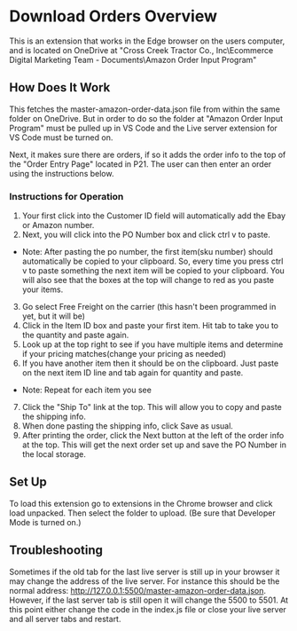 # Download Orders Overview

This is an extension that works in the Edge browser on the users computer, and is located on OneDrive at "Cross Creek Tractor Co., Inc\Ecommerce Digital Marketing Team - Documents\Amazon Order Input Program"

## How Does It Work

This fetches the master-amazon-order-data.json file from within the same folder on OneDrive. But in order to do so the folder at "Amazon Order Input Program" must be pulled up in VS Code and the Live server extension for VS Code must be turned on. 

Next, it makes sure there are orders, if so it adds the order info to the top of the "Order Entry Page" located in P21. The user can then enter an order using the instructions below.

### Instructions for Operation

1. Your first click into the Customer ID field will automatically add the Ebay or Amazon number. 
2. Next, you will click into the PO Number box and click ctrl v to paste. 
- Note: After pasting the po number, the first item(sku number) should automatically be copied to your clipboard. So, every time you press ctrl v to paste something the next item will be copied to your clipboard. You will also see that the boxes at the top will change to red as you paste your items. 
3. Go select Free Freight on the carrier (this hasn't been programmed in yet, but it will be)
4. Click in the Item ID box and paste your first item. Hit tab to take you to the quantity and paste again.
5. Look up at the top right to see if you have multiple items and determine if your pricing matches(change your pricing as needed)
6. If you have another item then it should be on the clipboard. Just paste on the next item ID line and tab again for quantity and paste. 
- Note: Repeat for each item you see
7. Click the "Ship To" link at the top. This will allow you to copy and paste the shipping info. 
8. When done pasting the shipping info, click Save as usual.  
9. After printing the order, click the Next button at the left of the order info at the top. This will get the next order set up and save the PO Number in the local storage. 

## Set Up

To load this extension go to extensions in the Chrome browser and click load unpacked. Then select the folder to upload. (Be sure that Developer Mode is turned on.)


## Troubleshooting

Sometimes if the old tab for the last live server is still up in your browser it may change the address of the live server. For instance this should be the normal address: http://127.0.0.1:5500/master-amazon-order-data.json. However, if the last server tab is still open it will change the 5500 to 5501. At this point either change the code in the index.js file or close your live server and all server tabs and restart.